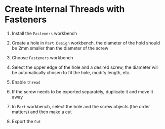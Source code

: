 # Create Internal Threads with Fasteners

1. Install the `Fasteners` workbench

2. Create a hole in `Part Design` workbench, the diameter of the hold should be 2mm smaller than the diameter of the screw

3. Choose `Fasteners` workbench

4. Select the upper edge of the hole and a desired screw, the diameter will be automatically chosen to fit the hole, modify length, etc.

5. Enable `thread`

6. If the screw needs to be exported separately, duplicate it and move it away

7. In `Part` workbench, select the hole and the screw objects (the order matters) and then make a cut

8. Export the `Cut`
